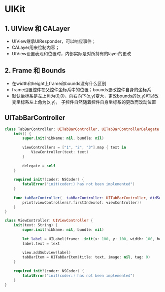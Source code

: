 # UIKit

## 1. UIView 和 CALayer

- UIView继承UIResponder，可以响应事件；
- CALayer用来绘制内容；
- UIView设置表现和位置时，内部实际是对所持有的layer的更改

## 2. Frame 和 Bounds

- 在width和height上frame和bounds没有什么区别
- frame设置控件在父控件坐标系中的位置；bounds更改控件自身的坐标系
- 默认坐标系是左上角为(0,0)，向右向下(x,y)变大，更改bounds的(x,y)可以改变坐标系左上角为(x,y)，
  子控件自然随着控件自身坐标系的更改而改动位置

## UITabBarController

```swift
class TabBarController: UITabBarController, UITabBarControllerDelegate {
    init() {
        super.init(nibName: nil, bundle: nil)
        
        viewControllers = ["1", "2", "3"].map { text in
            ViewController(text: text)
        }
        
        delegate = self
    }
    
    required init?(coder: NSCoder) {
        fatalError("init(coder:) has not been implemented")
    }
    
    func tabBarController(_ tabBarController: UITabBarController, didSelect viewController: UIViewController) {
        print(viewControllers?.firstIndex(of: viewController))
    }
}

class ViewController: UIViewController {
    init(text: String) {
        super.init(nibName: nil, bundle: nil)
        
        let label = UILabel(frame: .init(x: 100, y: 100, width: 100, height: 30))
        label.text = text
        
        view.addSubview(label)
        tabBarItem = UITabBarItem(title: text, image: nil, tag: 0)
    }
    
    required init?(coder: NSCoder) {
        fatalError("init(coder:) has not been implemented")
    }
}
```
